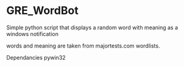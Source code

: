 # GRE_WordBot

Simple python script that displays a random word with meaning as a windows notification

words and meaning are taken from majortests.com wordlists.

Dependancies pywin32
